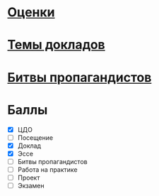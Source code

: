 # [Оценки](https://docs.google.com/spreadsheets/d/1vqbBrWyCkZxjsb2tedgVzrgevqCI48KUINJ7T0ZO71Y/edit#gid=0)

# [Темы докладов](https://docs.google.com/document/d/1OaSHUSkOEjC14G80nT5rLbYnNg0gh4Tr/edit)

# [Битвы пропагандистов](https://docs.google.com/spreadsheets/d/1gmND3cJlao_-lhpQGRWn41imoSTduQNHOYqmB7UAJd8/edit#gid=0)

# Баллы

- [x] ЦДО
- [ ] Посещение
- [x] Доклад
- [x] Эссе
- [ ] Битвы пропагандистов
- [ ] Работа на практике
- [ ] Проект
- [ ] Экзамен
